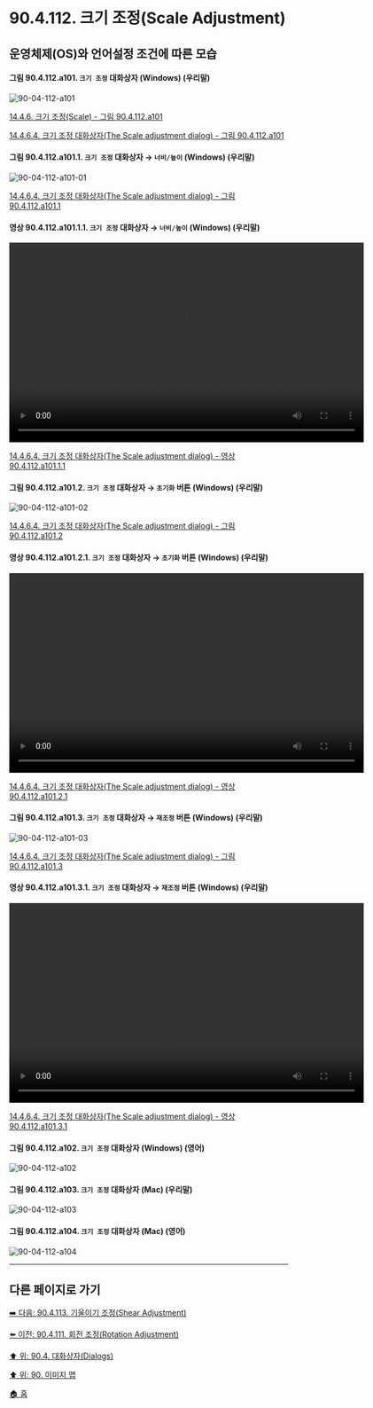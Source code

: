 # 90.4.112. 크기 조정(Scale Adjustment)
## 운영체제(OS)와 언어설정 조건에 따른 모습

<a id="90-04-112-a101"></a>

#### 그림 90.4.112.a101. `크기 조정` 대화상자 (Windows) (우리말)
![90-04-112-a101](https://github.com/wonder13662/gimp/assets/15767104/4e7b58f0-e858-414a-be2b-ffd031635591)

[14.4.6. 크기 조정(Scale) - 그림 90.4.112.a101](./14-04-06-00-scale.md#90-04-112-a101)

[14.4.6.4. 크기 조정 대화상자(The Scale adjustment dialog) - 그림 90.4.112.a101](./14-04-06-04-scale_adjustment_dialog.md#90-04-112-a101)

<a id="90-04-112-a101-01"></a>

#### 그림 90.4.112.a101.1. `크기 조정` 대화상자 → `너비/높이` (Windows) (우리말)
![90-04-112-a101-01](https://github.com/wonder13662/gimp/assets/15767104/fbdc1717-1b5f-4f26-b20e-8036159bcf16)

[14.4.6.4. 크기 조정 대화상자(The Scale adjustment dialog) - 그림 90.4.112.a101.1](./14-04-06-04-scale_adjustment_dialog.md#90-04-112-a101-01)

<a id="90-04-112-a101-01-01"></a>

#### 영상 90.4.112.a101.1.1. `크기 조정` 대화상자 → `너비/높이` (Windows) (우리말)
<video controls="controls" width="640" height="360" src="https://github.com/wonder13662/gimp/assets/15767104/6a97a85a-6d4f-4adf-ab82-4c7741e38976"></video>

[14.4.6.4. 크기 조정 대화상자(The Scale adjustment dialog) - 영상 90.4.112.a101.1.1](./14-04-06-04-scale_adjustment_dialog.md#90-04-112-a101-01-01)

<a id="90-04-112-a101-02"></a>

#### 그림 90.4.112.a101.2. `크기 조정` 대화상자 → `초기화` 버튼 (Windows) (우리말)
![90-04-112-a101-02](https://github.com/wonder13662/gimp/assets/15767104/04aa9b91-9730-4636-b52b-1098de722b24)

[14.4.6.4. 크기 조정 대화상자(The Scale adjustment dialog) - 그림 90.4.112.a101.2](./14-04-06-04-scale_adjustment_dialog.md#90-04-112-a101-02)

<a id="90-04-112-a101-02-01"></a>

#### 영상 90.4.112.a101.2.1. `크기 조정` 대화상자 → `초기화` 버튼 (Windows) (우리말)
<video controls="controls" width="640" height="360" src="https://github.com/wonder13662/gimp/assets/15767104/cd3cc962-b554-4bac-b6de-4b71195afcbd"></video>

[14.4.6.4. 크기 조정 대화상자(The Scale adjustment dialog) - 영상 90.4.112.a101.2.1](./14-04-06-04-scale_adjustment_dialog.md#90-04-112-a101-02-01)

<a id="90-04-112-a101-03"></a>

#### 그림 90.4.112.a101.3. `크기 조정` 대화상자 → `재조정` 버튼 (Windows) (우리말)
![90-04-112-a101-03](https://github.com/wonder13662/gimp/assets/15767104/c2fed4c8-00b9-4776-98d0-3ee40c9be6f3)

[14.4.6.4. 크기 조정 대화상자(The Scale adjustment dialog) - 그림 90.4.112.a101.3](./14-04-06-04-scale_adjustment_dialog.md#90-04-112-a101-03)

<a id="90-04-112-a101-03-01"></a>

#### 영상 90.4.112.a101.3.1. `크기 조정` 대화상자 → `재조정` 버튼 (Windows) (우리말)
<video controls="controls" width="640" height="360" src="https://github.com/wonder13662/gimp/assets/15767104/efe7613a-79e7-4fcc-8b1f-a861670c7e7a"></video>

[14.4.6.4. 크기 조정 대화상자(The Scale adjustment dialog) - 영상 90.4.112.a101.3.1](./14-04-06-04-scale_adjustment_dialog.md#90-04-112-a101-03-01)

<a id="90-04-112-a102"></a>

#### 그림 90.4.112.a102. `크기 조정` 대화상자 (Windows) (영어)
![90-04-112-a102](https://github.com/wonder13662/gimp/assets/15767104/f477c243-9e56-4d9e-ba24-c5bbb22ba053)

<a id="90-04-112-a103"></a>

#### 그림 90.4.112.a103. `크기 조정` 대화상자 (Mac) (우리말)
![90-04-112-a103](https://github.com/wonder13662/gimp/assets/15767104/79f98095-8077-4693-b330-b4e00977a439)

<a id="90-04-112-a104"></a>

#### 그림 90.4.112.a104. `크기 조정` 대화상자 (Mac) (영어)
![90-04-112-a104](https://github.com/wonder13662/gimp/assets/15767104/7c822a21-5ff4-486c-ba2c-960eac9d8efb)

***

## 다른 페이지로 가기

[➡️ 다음: 90.4.113. 기울이기 조정(Shear Adjustment)](./90-04-113-shear_adjustment.md)

[⬅️ 이전: 90.4.111. 회전 조정(Rotation Adjustment)](./90-04-111-rotation_adjustment.md)

[⬆️ 위: 90.4. 대화상자(Dialogs)](./90-04-00-dialogs.md)

[⬆️ 위: 90. 이미지 맵](./90-00-image-map.md)

[🏠 홈](./00-home.md)
